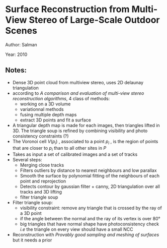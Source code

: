 # Surface Reconstruction from Multi-View Stereo of Large-Scale Outdoor Scenes

Author: Salman

Year: 2010

Notes:
---
* Dense 3D point cloud from multiview stereo, uses 2D delaunay triangulation
* according to *A
comparison and evaluation of multi-view stereo reconstruction
algorithms*, 4 class of methods:
    * working on a 3D volume
    * variationnal methods 
    * fusing multiple depth maps
    * extract 3D points and fit a surface
* A triangular depth map is made for each images, then triangles lifted in 3D. The triangle soup is refined by combining visibility and photo consistency constraints (?)
* The Voronoi cell $V(p_i)$ , associated to a point $p_i$ , is the region of points that are closer to $p_i$ than to all other sites in $P$
* Takes as input a set of calibrated images and a set of tracks 
* Several steps:
    * Merging close tracks 
    * Filters outliers by distance to nearest neighbours and low parallax
    * Smooth the surface by polynomial fitting of the neighbours of each point and reprojection
    * Detects contour by gaussian filter + canny, 2D triangulation over all tracks and 3D lifting
    * filter triangle soup
* Filter triangle soup:
    * visibility constraint: remove any triangle that is crossed by the ray of a 3D point
    * if the angle between the normal and the ray of its vertex is over 80°
    * big triangles that have normal shape have photoconsistency check *i.e* the triangle on every view should have a small NCC
* Reconstruction with *Provably good sampling and meshing of
surfaces* but it needs a prior